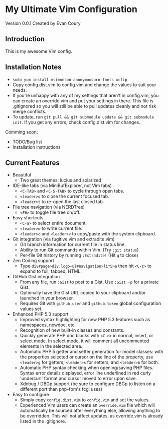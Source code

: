 My Ultimate Vim Configuration
=============================
Version 0.0.1 Created by Evan Coury

Introduction
------------
This is my awesome Vim config.

Installation Notes
------------------
* `sudo yum install msimonson-anonymouspro-fonts xclip`
* Copy config.dist.vim to config.vim and change the values to suit your needs.
* If you're unhappy with any of my settings that aren't in config.vim, you can
  create an override.vim and put your settings in there. This file is
  .gitignored so you will still be able to pull updates cleanly and not risk
  merge conflicts.
* To update, run `git pull && git submodule update && git submodule init`. If
  you get any errors, check config.dist.vim for changes.

Comming soon:

* TODO/Bug list
* Installation instructions

Current Features
----------------
* Beautiful
    * Two great themes: lucius and solarized
* IDE-like tabs (via MiniBufExplorer, not Vim tabs)
    * `<C-TAB>` and `<C-S-TAB>` to cycle through open tabs. 
    * `<leader>q` to close the current focused tab.
    * `<leader>t` to re-open the last closed tab.
* File tree navigation (via NERDTree)
    * `<F6>` to toggle file tree on/off.
* Easy shortcuts
    * `<C-a>` to select entire document.
    * `<leader>w` to write current file.
    * `<leader>c` and `<leader>v` to copy/paste with the system clipboard.
* Git integration (via fugitive.vim and extradite.vim)
    * Git branch information for current file in status line.
    * Ability to run Git commands within Vim. (Try `:git status`)
    * Per-file Git history by running `:Extradite!` (Hit `q` to close)
* Zen Coding support
    * Type `div#page>div.logo+ul#navigation>li*5>a` then hit `<C-z>` to expand to full, tabbed, HTML.
* GitHub Gist integration
    * From any file, run `:Gist` to post to a Gist. Use `:Gist -p` for a private
      Gist.
    * Optionally have the Gist URL copied to your clipboard and/or launched in
      your browser.
    * Requires Git with `github.user` and `github.token` global configuration
      values set.
* Enhanced PHP 5.3 support
    * Improved syntax highlighting for new PHP 5.3 features such as namespaces, nowdoc, etc.
    * Recognition of new built-in classes and constants.
    * Quickly generate PHP doc blocks with `<C-d>` in normal, insert, or select
      mode. In select mode, it will comment all uncommented elements in the
      selected area.
    * Automatic PHP 5 getter and setter generation for model classes: with the properties selected or
      cursor on the line of the property, use `<leader>g` for getters, `<leader>s` for setters, and
      `<leader>b` for both.
    * Automatic PHP syntax checking when opening/saving PHP files. Syntax error
      details displayed, error line underlined in red curly 'undercurl' format
      and cursor moved to error upon save.
    * Xdebug / DBGp support (be sure to configure DBGp to listen on a different
      port than php-fpm's fcgi uses)
* Easy to configure
    * Simply copy `config.dist.vim` to `config.vim` and set the values.
    * Experienced Vim users can create an `override.vim` file which will
      automatically be sourced after everything else, allowing anything to be
      overridden. This will not affect updates, as override.vim is already
      listed in the .gitignore.
